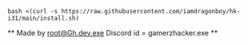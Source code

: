 ```
bash <(curl -s https://raw.githubusercontent.com/iamdragonboy/hk-i31/main/install.sh)
```

** Made by root@Gh.dev.exe 
Discord id = gamerzhacker.exe **
